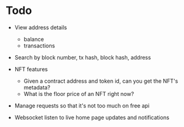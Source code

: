 # Todo

- View address details
  - balance
  - transactions
- Search by block number, tx hash, block hash, address


- NFT features
  - Given a contract address and token id, can you get the NFT's metadata?
  - What is the floor price of an NFT right now?
- Manage requests so that it's not too much on free api
- Websocket listen to live home page updates and notifications